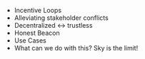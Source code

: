 * Incentive Loops
* Alleviating stakeholder conflicts
* Decentralized <-> trustless
* Honest Beacon
* Use Cases
* What can we do with this? Sky is the limit!